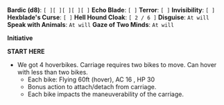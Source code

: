**Bardic (d8)**: `[ ][ ][ ][ ][ ]`
**Echo Blade**: `[ ]`
**Terror**: `[ ]`
**Invisibility**: `[ ]`
**Hexblade's Curse**: `[ ]`
**Hell Hound Cloak**: `[ 2 / 6 ]`
**Disguise**: `At will`
**Speak with Animals**: `At will`
**Gaze of Two Minds**: `At will`

**Initiative**

**START HERE**
- We got 4 hoverbikes. Carriage requires two bikes to move. Can hover with less than two bikes.
	- Each bike: Flying 60ft (hover), AC 16 , HP 30
	- Bonus action to attach/detach from carriage.
	- Each bike impacts the maneuverability of the carriage.